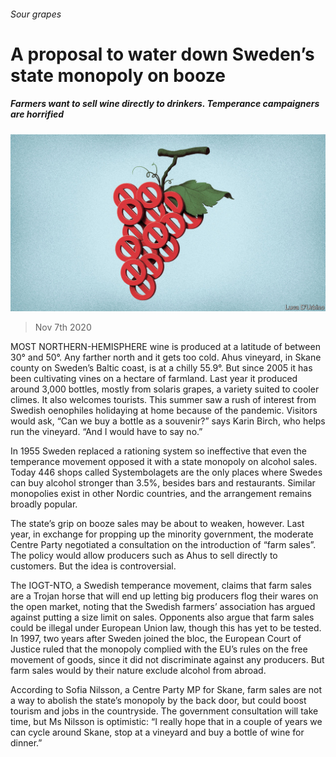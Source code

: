 ###### Sour grapes

# A proposal to water down Sweden’s state monopoly on booze 

##### Farmers want to sell wine directly to drinkers. Temperance campaigners are horrified 

![image](images/20201107_EUD001_1.jpg) 

> Nov 7th 2020 

MOST NORTHERN-HEMISPHERE wine is produced at a latitude of between 30° and 50°. Any farther north and it gets too cold. Ahus vineyard, in Skane county on Sweden’s Baltic coast, is at a chilly 55.9°. But since 2005 it has been cultivating vines on a hectare of farmland. Last year it produced around 3,000 bottles, mostly from solaris grapes, a variety suited to cooler climes. It also welcomes tourists. This summer saw a rush of interest from Swedish oenophiles holidaying at home because of the pandemic. Visitors would ask, “Can we buy a bottle as a souvenir?” says Karin Birch, who helps run the vineyard. “And I would have to say no.”

In 1955 Sweden replaced a rationing system so ineffective that even the temperance movement opposed it with a state monopoly on alcohol sales. Today 446 shops called Systembolagets are the only places where Swedes can buy alcohol stronger than 3.5%, besides bars and restaurants. Similar monopolies exist in other Nordic countries, and the arrangement remains broadly popular.


The state’s grip on booze sales may be about to weaken, however. Last year, in exchange for propping up the minority government, the moderate Centre Party negotiated a consultation on the introduction of “farm sales”. The policy would allow producers such as Ahus to sell directly to customers. But the idea is controversial.

The IOGT-NTO, a Swedish temperance movement, claims that farm sales are a Trojan horse that will end up letting big producers flog their wares on the open market, noting that the Swedish farmers’ association has argued against putting a size limit on sales. Opponents also argue that farm sales could be illegal under European Union law, though this has yet to be tested. In 1997, two years after Sweden joined the bloc, the European Court of Justice ruled that the monopoly complied with the EU’s rules on the free movement of goods, since it did not discriminate against any producers. But farm sales would by their nature exclude alcohol from abroad.

According to Sofia Nilsson, a Centre Party MP for Skane, farm sales are not a way to abolish the state’s monopoly by the back door, but could boost tourism and jobs in the countryside. The government consultation will take time, but Ms Nilsson is optimistic: “I really hope that in a couple of years we can cycle around Skane, stop at a vineyard and buy a bottle of wine for dinner.”

